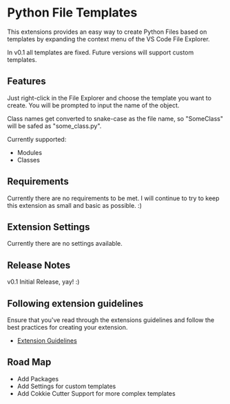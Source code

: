 # Python File Templates

This extensions provides an easy way to create Python Files based on templates by expanding the context menu of the VS Code File Explorer.

In v0.1 all templates are fixed. Future versions will support custom templates.

## Features

Just right-click in the File Explorer and choose the template you want to create. You will be prompted to input the name of the object.

Class names get converted to snake-case as the file name, so "SomeClass" will be safed as "some_class.py".

Currently supported:
* Modules
* Classes

## Requirements

Currently there are no requirements to be met. I will continue to try to keep this extension as small and basic as possible. :)

## Extension Settings

Currently there are no settings available.

## Release Notes

v0.1 Initial Release, yay! :)

## Following extension guidelines

Ensure that you've read through the extensions guidelines and follow the best practices for creating your extension.

* [Extension Guidelines](https://code.visualstudio.com/api/references/extension-guidelines)

## Road Map

* Add Packages
* Add Settings for custom templates
* Add Cokkie Cutter Support for more complex templates